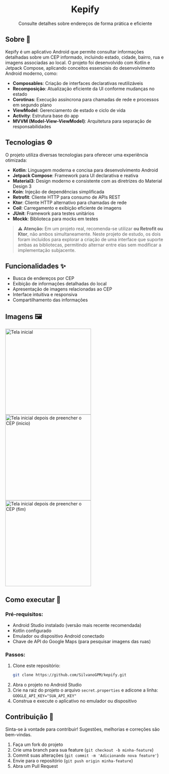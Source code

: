 <h1 align="center">Kepify</h1>
<p align="center">Consulte detalhes sobre endereços de forma prática e eficiente</p>

## Sobre :book:

Kepify é um aplicativo Android que permite consultar informações detalhadas sobre um CEP informado, incluindo estado, cidade, bairro, rua e imagens associadas ao local. O projeto foi desenvolvido com Kotlin e Jetpack Compose, aplicando conceitos essenciais do desenvolvimento Android moderno, como:

- **Composables**: Criação de interfaces declarativas reutilizáveis
- **Recomposição**: Atualização eficiente da UI conforme mudanças no estado
- **Corotinas**: Execução assíncrona para chamadas de rede e processos em segundo plano
- **ViewModel**: Gerenciamento de estado e ciclo de vida
- **Activity**: Estrutura base do app
- **MVVM (Model-View-ViewModel)**: Arquitetura para separação de responsabilidades

## Tecnologias :gear:

O projeto utiliza diversas tecnologias para oferecer uma experiência otimizada:

- **Kotlin**: Linguagem moderna e concisa para desenvolvimento Android
- **Jetpack Compose**: Framework para UI declarativa e reativa
- **Material3**: Design moderno e consistente com as diretrizes do Material Design 3
- **Koin**: Injeção de dependências simplificada
- **Retrofit**: Cliente HTTP para consumo de APIs REST
- **Ktor**: Cliente HTTP alternativo para chamadas de rede
- **Coil**: Carregamento e exibição eficiente de imagens
- **JUnit**: Framework para testes unitários
- **Mockk**: Biblioteca para mocks em testes

> :warning: **Atenção:** Em um projeto real, recomenda-se utilizar **ou Retrofit ou Ktor**, não ambos simultaneamente. Neste projeto de estudo, os dois foram incluídos para explorar a criação de uma interface que suporte ambas as bibliotecas, permitindo alternar entre elas sem modificar a implementação subjacente.

## Funcionalidades :sparkles:

- Busca de endereços por CEP
- Exibição de informações detalhadas do local
- Apresentação de imagens relacionadas ao CEP
- Interface intuitiva e responsiva
- Compartilhamento das informações

## Imagens :framed_picture:

<img src="https://github.com/user-attachments/assets/b77f96d8-6ea7-46b2-ae83-37b591b5da6d" alt="Tela inicial" width=270 />
<img src="https://github.com/user-attachments/assets/6a8ca07f-ccf2-4041-8320-d634a58aa4db" alt="Tela inicial depois de preencher o CEP (inicio)" width=270 />
<img src="https://github.com/user-attachments/assets/dfbab63d-dc8a-4da7-a46f-df4c900de46b" alt="Tela inicial depois de preencher o CEP (fim)" width=270 />

## Como executar :rocket:

### Pré-requisitos:

- Android Studio instalado (versão mais recente recomendada)
- Kotlin configurado
- Emulador ou dispositivo Android conectado
- Chave de API do Google Maps (para pesquisar imagens das ruas)

### Passos:

1. Clone este repositório:
   ```sh
   git clone https://github.com/SilvanoGPM/kepify.git
   ```
2. Abra o projeto no Android Studio
3. Crie na raiz do projeto o arquivo `secret.properties` e adicone a linha: `GOOGLE_API_KEY="SUA_API_KEY"`
4. Construa e execute o aplicativo no emulador ou dispositivo

## Contribuição :handshake:

Sinta-se à vontade para contribuir! Sugestões, melhorias e correções são bem-vindas.

1. Faça um fork do projeto
2. Crie uma branch para sua feature (`git checkout -b minha-feature`)
3. Commit suas alterações (`git commit -m 'Adicionando nova feature'`)
4. Envie para o repositório (`git push origin minha-feature`)
5. Abra um Pull Request
